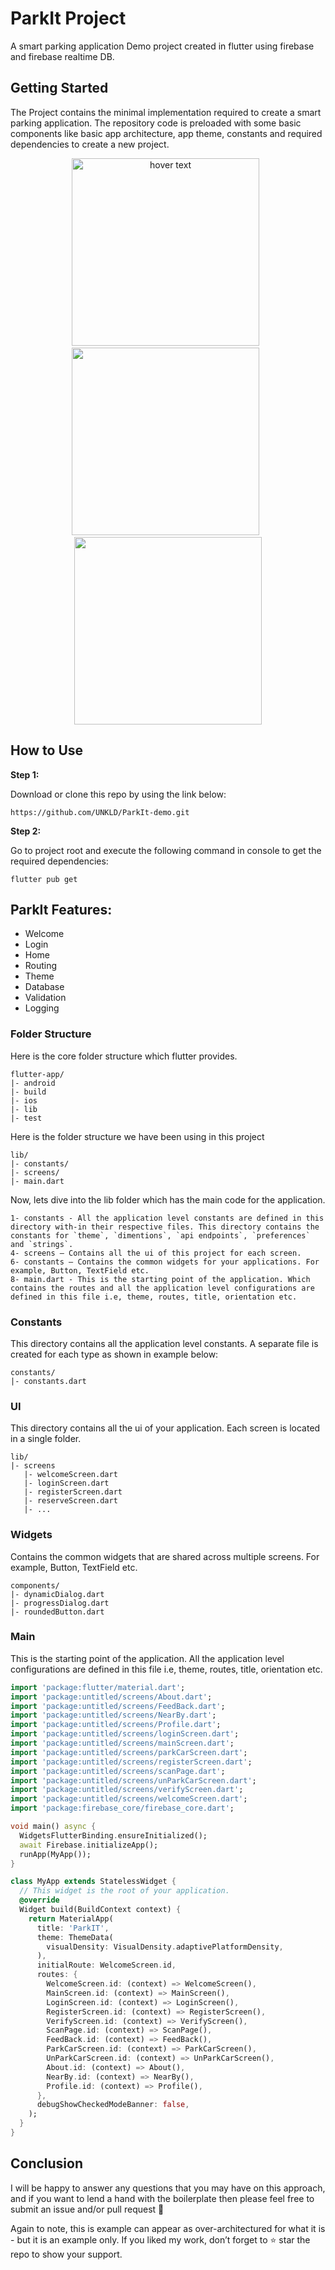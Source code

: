 # ParkIt Project

A smart parking application Demo project created in flutter using firebase and firebase realtime DB. 
## Getting Started

The Project contains the minimal implementation required to create a smart parking application. The repository code is preloaded with some basic components like basic app architecture, app theme, constants and required dependencies to create a new project.



<p align="center">
  <img src="https://user-images.githubusercontent.com/70531709/159522884-02a56b7b-3754-4342-b6c9-8f028fcdd381.png"  width="300" title="hover text">&nbsp;&nbsp;
  <img src="https://user-images.githubusercontent.com/70531709/159523120-a48ba09e-d74d-4637-888b-93b8c039970b.png" width="300" alt="">&nbsp;&nbsp;
  <img src="https://user-images.githubusercontent.com/70531709/159523993-c6b33083-568b-4270-8a6f-ae811cda0a25.png" width="300"  alt="">
</p>



## How to Use 

**Step 1:**

Download or clone this repo by using the link below:

```
https://github.com/UNKLD/ParkIt-demo.git
```

**Step 2:**

Go to project root and execute the following command in console to get the required dependencies: 

```
flutter pub get 
```

## ParkIt Features:

* Welcome
* Login
* Home
* Routing
* Theme
* Database
* Validation
* Logging


### Folder Structure
Here is the core folder structure which flutter provides.

```
flutter-app/
|- android
|- build
|- ios
|- lib
|- test
```

Here is the folder structure we have been using in this project

```
lib/
|- constants/
|- screens/
|- main.dart
```

Now, lets dive into the lib folder which has the main code for the application.

```
1- constants - All the application level constants are defined in this directory with-in their respective files. This directory contains the constants for `theme`, `dimentions`, `api endpoints`, `preferences` and `strings`.
4- screens — Contains all the ui of this project for each screen.
6- constants — Contains the common widgets for your applications. For example, Button, TextField etc.
8- main.dart - This is the starting point of the application. Which contains the routes and all the application level configurations are defined in this file i.e, theme, routes, title, orientation etc.
```

### Constants

This directory contains all the application level constants. A separate file is created for each type as shown in example below:

```
constants/
|- constants.dart
```



### UI

This directory contains all the ui of your application. Each screen is located in a single folder.

```
lib/
|- screens
   |- welcomeScreen.dart
   |- loginScreen.dart
   |- registerScreen.dart
   |- reserveScreen.dart
   |- ...
```


### Widgets

Contains the common widgets that are shared across multiple screens. For example, Button, TextField etc.

```
components/
|- dynamicDialog.dart
|- progressDialog.dart
|- roundedButton.dart
```


### Main

This is the starting point of the application. All the application level configurations are defined in this file i.e, theme, routes, title, orientation etc.

```dart
import 'package:flutter/material.dart';
import 'package:untitled/screens/About.dart';
import 'package:untitled/screens/FeedBack.dart';
import 'package:untitled/screens/NearBy.dart';
import 'package:untitled/screens/Profile.dart';
import 'package:untitled/screens/loginScreen.dart';
import 'package:untitled/screens/mainScreen.dart';
import 'package:untitled/screens/parkCarScreen.dart';
import 'package:untitled/screens/registerScreen.dart';
import 'package:untitled/screens/scanPage.dart';
import 'package:untitled/screens/unParkCarScreen.dart';
import 'package:untitled/screens/verifyScreen.dart';
import 'package:untitled/screens/welcomeScreen.dart';
import 'package:firebase_core/firebase_core.dart';

void main() async {
  WidgetsFlutterBinding.ensureInitialized();
  await Firebase.initializeApp();
  runApp(MyApp());
}

class MyApp extends StatelessWidget {
  // This widget is the root of your application.
  @override
  Widget build(BuildContext context) {
    return MaterialApp(
      title: 'ParkIT',
      theme: ThemeData(
        visualDensity: VisualDensity.adaptivePlatformDensity,
      ),
      initialRoute: WelcomeScreen.id,
      routes: {
        WelcomeScreen.id: (context) => WelcomeScreen(),
        MainScreen.id: (context) => MainScreen(),
        LoginScreen.id: (context) => LoginScreen(),
        RegisterScreen.id: (context) => RegisterScreen(),
        VerifyScreen.id: (context) => VerifyScreen(),
        ScanPage.id: (context) => ScanPage(),
        FeedBack.id: (context) => FeedBack(),
        ParkCarScreen.id: (context) => ParkCarScreen(),
        UnParkCarScreen.id: (context) => UnParkCarScreen(),
        About.id: (context) => About(),
        NearBy.id: (context) => NearBy(),
        Profile.id: (context) => Profile(),
      },
      debugShowCheckedModeBanner: false,
    );
  }
}
```

## Conclusion

I will be happy to answer any questions that you may have on this approach, and if you want to lend a hand with the boilerplate then please feel free to submit an issue and/or pull request 🙂

Again to note, this is example can appear as over-architectured for what it is - but it is an example only. If you liked my work, don’t forget to ⭐ star the repo to show your support.
